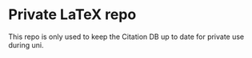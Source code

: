 # Private LaTeX repo
This repo is only used to keep the Citation DB up to date for private use during uni.
